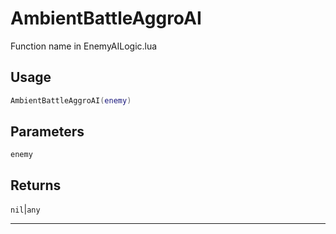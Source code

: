 # AmbientBattleAggroAI
Function name in EnemyAILogic.lua
## Usage
```lua
AmbientBattleAggroAI(enemy)
```
## Parameters
`enemy`
## Returns
`nil`|`any`

---